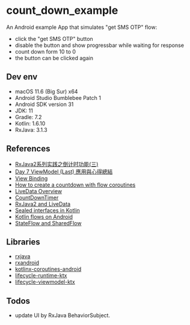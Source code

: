 # count_down_example

An Android example App that simulates "get SMS OTP" flow:
 - click the "get SMS OTP" button
 - disable the button and show progressbar while waiting for response
 - count down form 10 to 0
 - the button can be clicked again

## Dev env

 - macOS 11.6 (Big Sur) x64
 - Android Studio Bumblebee Patch 1
 - Android SDK version 31
 - JDK: 11
 - Gradle: 7.2
 - Kotlin: 1.6.10
 - RxJava: 3.1.3

 ## References

 - [RxJava2系列实践之倒计时功能(三)](https://www.jianshu.com/p/44c6503c2f11)
 - [Day 7 ViewModel (Last) 應用與心得總結](https://ithelp.ithome.com.tw/articles/10218512)
 - [View Binding](https://developer.android.com/topic/libraries/view-binding)
 - [How to create a countdown with flow coroutines](https://stackoverflow.com/a/70019091)
 - [LiveData Overview](https://developer.android.com/topic/libraries/architecture/livedata)
 - [CountDownTimer](https://developer.android.com/reference/android/os/CountDownTimer)
 - [RxJava2 and LiveData](https://ithelp.ithome.com.tw/articles/10197420)
 - [Sealed interfaces in Kotlin](https://jorgecastillo.dev/sealed-interfaces-kotlin)
 - [Kotlin flows on Android](https://developer.android.com/kotlin/flow)
 - [StateFlow and SharedFlow](https://developer.android.com/kotlin/flow/stateflow-and-sharedflow)

 ## Libraries

 - [rxjava](https://github.com/ReactiveX/RxJava)
 - [rxandroid](https://github.com/ReactiveX/RxAndroid)
 - [kotlinx-coroutines-android](https://developer.android.com/kotlin/coroutines)
 - [lifecycle-runtime-ktx](https://developer.android.com/jetpack/androidx/releases/lifecycle)
 - [lifecycle-viewmodel-ktx](https://developer.android.com/jetpack/androidx/releases/lifecycle)


 ## Todos

 - update UI by RxJava BehaviorSubject.
